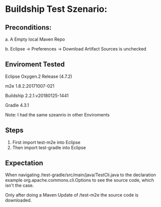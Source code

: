 # Buildship Test Szenario: 

## Preconditions: 

a. A Empty local Maven Repo 

b. Eclipse -> Preferences -> Download Artifact Sources is unchecked

## Enviroment Tested 

Eclipse Oxygen.2 Release (4.7.2)

m2e 1.8.2.20171007-021

Buildship 2.2.1.v20180125-1441

Gradle 4.3.1

Note: I had the same szeanrio in other Enviroments

## Steps 

1. First import test-m2e into Eclipse 
2. Then  import test-gradle into Eclipse 

## Expectation

When navigating /test-gradle/src/main/java/TestCli.java to the declaration example org.apache.commons.cli.Options to see the source code, which isn't the case.

Only after doing a Maven Update of /test-m2e the source code is downloaded.

